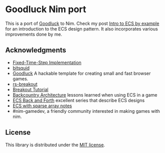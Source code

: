 # Goodluck Nim port

This is a port of [Goodluck](https://github.com/piesku/goodluck) to Nim.
Check my post [Intro to ECS by example](https://planetis-m.github.io/goodluck/intro.html) for an introduction to the ECS design pattern.
It also incorporates various improvements done by me.


## Acknowledgments

- [Fixed-Time-Step Implementation](http://lspiroengine.com/?p=378)
- [bitsquid](http://bitsquid.blogspot.com/2014/10/building-data-oriented-entity-system.html)
- [Goodluck](https://github.com/piesku/goodluck) A hackable template for creating small and fast browser games.
- [rs-breakout](https://github.com/michalbe/rs-breakout)
- [Breakout Tutorial](https://github.com/piesku/breakout/tree/tutorial)
- [Backcountry Architecture](https://piesku.com/backcountry/architecture) lessons learned when using ECS in a game
- [ECS Back and Forth](https://skypjack.github.io/2019-02-14-ecs-baf-part-1/) excellent series that describe ECS designs
- [ECS with sparse array notes](https://gist.github.com/dakom/82551fff5d2b843cbe1601bbaff2acbf)
- #nim-gamedev, a friendly community interested in making games with nim.

## License
This library is distributed under the [MIT license](LICENSE).
